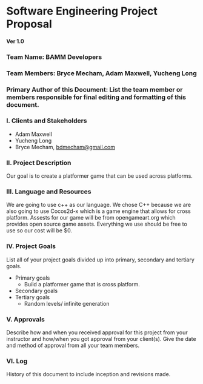 # Software Engineering Project Proposal
#### Ver 1.0
### Team Name: BAMM Developers
### Team Members: Bryce Mecham, Adam Maxwell, Yucheng Long
### Primary Author of this Document: List the team member or members responsible for final editing and formatting of this document. 

### I. Clients and Stakeholders
- Adam Maxwell
- Yucheng Long
- Bryce Mecham, bdmecham@gmail.com

### II. Project Description
Our goal is to create a platformer game that can be used  across platforms.
### III. Language and Resources
We are going to use c++ as our language. We chose C++ because we are also going to use Cocos2d-x which is a game engine that allows for cross platform. Assests for our game will be from opengameart.org which provides open source game assets. Everything we use should be free to use so our cost will be $0.

### IV. Project Goals
List all of your project goals divided up into primary, secondary and tertiary goals. 
- Primary goals 
  - Build a platformer game that is cross platform.
- Secondary goals
- Tertiary goals
  - Random levels/ infinite generation

### V. Approvals
Describe how and when you received approval for this project from your instructor and how/when you got approval from your client(s).
Give the date and method of approval from all your team members.

### VI. Log
History of this document to include inception and revisions made. 
